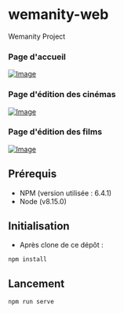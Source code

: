 # wemanity-web
Wemanity Project

### Page d'accueil 
[![Image](https://i.goopics.net/ZJGKn.png)](https://goopics.net/i/ZJGKn)

### Page d'édition des cinémas
[![Image](https://i.goopics.net/xyb41.png)](https://goopics.net/i/xyb41)

### Page d'édition des films
[![Image](https://i.goopics.net/yyL2Q.png)](https://goopics.net/i/yyL2Q)


## Prérequis
- NPM  (version utilisée : 6.4.1)
- Node (v8.15.0)

## Initialisation

- Après clone de ce dépôt : 
```
npm install
```

## Lancement

```
npm run serve
```
